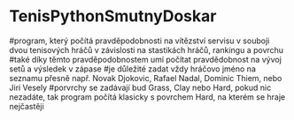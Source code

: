 # TenisPythonSmutnyDoskar
#program, který počítá pravděpodobnosti na vítězství servisu v souboji dvou tenisových hráčů v závislosti na stastikách hráčů, rankingu a povrchu 
#také díky těmto pravděpodobnostem umí počítat pravdědobnost na vývoj setů a výsledek v zápase
#je důležité zadat vždy hráčovo jméno na seznamu přesně např. Novak Djokovic, Rafael Nadal, Dominic Thiem, nebo Jiri Vesely
#porvrchy se zadávají bud Grass, Clay nebo Hard, pokud nic nezadáte, tak program počítá klasicky s povrchem Hard, na kterém se hraje nejčastěji
